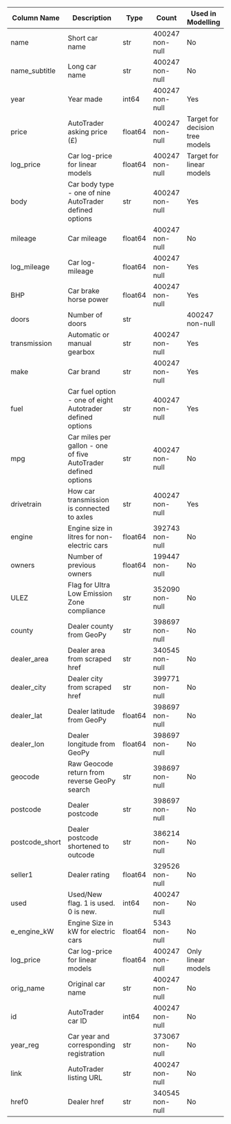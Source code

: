 | Column Name | Description | Type | Count | Used in Modelling  |     
|  ------  | -----|----|----|-----|
| name        | Short car name | str | 400247 non-null | No |
| name_subtitle | Long car name | str | 400247 non-null | No | 
| year        | Year made | int64 | 400247 non-null | Yes |
| price       | AutoTrader asking price (£) | float64 | 400247 non-null | Target for decision tree models |
| log_price   | Car log-price for linear models | float64         | 400247 non-null  | Target for linear models | 
| body        | Car body type - one of nine AutoTrader defined options | str | 400247 non-null | Yes | 
| mileage     | Car mileage | float64 | 400247 non-null | No |
| log_mileage | Car log-mileage | float64 | 400247 non-null | Yes |
| BHP         | Car brake horse power | float64 | 400247 non-null | Yes |
| doors       | Number of doors | str || 400247 non-null | Yes | 
| transmission | Automatic or manual gearbox | str | 400247 non-null | Yes | 
| make        | Car brand | str | 400247 non-null | Yes | 
| fuel        | Car fuel option - one of eight Autotrader defined options | str | 400247 non-null | Yes | 
| mpg         | Car miles per gallon - one of five AutoTrader defined options | str | 400247 non-null | No |
| drivetrain  | How car transmission is connected to axles | str | 400247 non-null | Yes |
| engine      | Engine size in litres for non-electric cars | float64 | 392743 non-null | No |
| owners      | Number of previous owners | float64 | 199447 non-null | No |
| ULEZ        | Flag for Ultra Low Emission Zone compliance | str | 352090 non-null | No |
| county      | Dealer county from GeoPy | str | 398697 non-null | No | 
| dealer_area | Dealer area from scraped href | str        | 340545 non-null | No | 
| dealer_city | Dealer city from scraped href | str        | 399771 non-null | No | 
| dealer_lat  | Dealer latitude from GeoPy | float64         | 398697 non-null | No | 
| dealer_lon  | Dealer longitude from GeoPy | float64          | 398697 non-null | No | 
| geocode     | Raw Geocode return from reverse GeoPy search | str           | 398697 non-null | No | 
| postcode    | Dealer postcode | str           | 398697 non-null | No | 
| postcode_short | Dealer postcode shortened to outcode | str     | 386214 non-null  | No | 
| seller1     | Dealer rating | float64        | 329526 non-null  | No | 
| used        | Used/New flag. 1 is used. 0 is new. | int64        | 400247 non-null  | No |   
| e_engine_kW | Engine Size in kW for electric cars | float64        | 5343 non-null    | No | 
| log_price   | Car log-price for linear models | float64         | 400247 non-null  | Only linear models | 
| orig_name   | Original car name | str        | 400247 non-null  | No |  
| id          | AutoTrader car ID | int64        | 400247 non-null  | No |   
| year_reg    | Car year and corresponding registration | str        | 373067 non-null  | No |  
| link        | AutoTrader listing URL | str        | 400247 non-null  | No |  
| href0       | Dealer href | str        | 340545 non-null  | No |  
